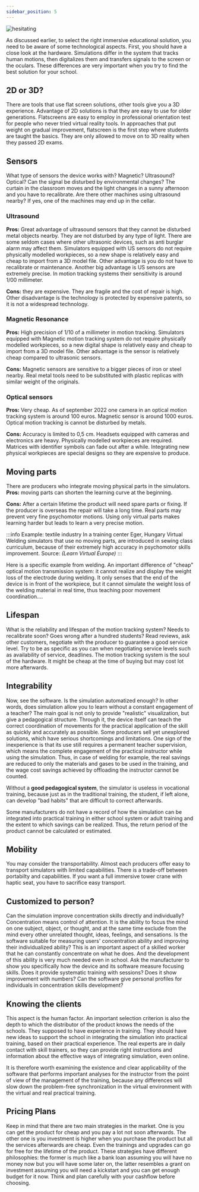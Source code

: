 ```yaml
---
sidebar_position: 5
---
```


![hesitating](/img/png/hesitatinginfrontofpile.png)

As discussed earlier, to select the right immersive educational solution, you need to be aware of some technological aspects. First, you should have a close look at the hardware. Simulations differ in the system that tracks human motions, then digitalizes them and transfers signals to the screen or the oculars. These differences are very important when you try to find the best solution for your school.

## 2D or 3D?
There are tools that use flat screen solutions, other tools give you a 3D experience. Advantage of 2D solutions is that they are easy to use for older generations. Flatscreens are easy to employ in professional orientation test for people who never tried virtual reality tools. In approaches that put weight on gradual improvement, flatscreen is the first step where students are taught the basics. They are only allowed to move on to 3D reality when they passed 2D exams. 

## Sensors
What type of sensors the device works with? Magnetic? Ultrasound? Optical? Can the signal be disturbed by environmental changes? The curtain in the classroom moves and the light changes in a sunny afternoon and you have to recalibrate. Are there other machines using ultrasound nearby? If yes, one of the machines may end up in the cellar. 

### Ultrasound
**Pros:** Great advantage of ultrasound sensors that they cannot be disturbed metal objects nearby. They are not disturbed by any type of light. There are some seldom cases where other ultrasonic devices, such as anti burglar alarm may affect them. Simulators equipped with US sensors do not require physically modelled workpieces, so a new shape is relatively easy and cheap to import from a 3D model file.
Other advantage is you do not have to recalibrate or maintenance. Another big advantage is US sensors are extremely precise. In motion tracking systems their sensitivity is around 1/00 millimeter.

**Cons:** they are expensive. They are fragile and the cost of repair is high. Other disadvantage is the technology is protected by expensive patents, so it is not a widespread technology.

### Magnetic Resonance
**Pros:** High precision of 1/10 of a millimeter in motion tracking. Simulators equipped with Magnetic motion tracking system do not require physically modelled workpieces, so a new digital shape is relatively easy and cheap to import from a 3D model file.  Other advantage is the sensor is relatively cheap compared to ultrasonic sensors.

**Cons:** Magnetic sensors are sensitive to a bigger pieces of iron or steel nearby. Real metal tools need to be substituted with plastic replicas with similar weight of the originals. 

### Optical sensors
**Pros:** Very cheap. As of september 2022 one camera in an optical motion tracking system is around 100 euros. Magnetic sensor is around 1000 euros. Optical motion tracking is cannot be disturbed by metals. 

**Cons:** Accuracy is limited to 0,5 cm. Headsets equipped with cameras and electronics are heavy. Physically modelled workpieces are required. Matrices with identifier symbols can fade out after a while. Integrating new physical workpieces are special designs so they are expensive to produce. 


## Moving parts
There are producers who integrate moving physical parts in the simulators. 
**Pros:** moving parts can shorten the learning curve at the beginning. 

**Cons:** After a certain lifetime the product will need spare parts or fixing. If the producer is overseas the repair will take a long time. Real parts may prevent very fine psychomotor motions. Using only virtual parts makes learning harder but leads to learn a very precise motion. 

:::info Example: textile industry
In a training center Eger, Hungary Virtual Welding simulators that use no moving parts, are introduced in sewing class curriculum, because of their extremely high accuracy in psychomotor skills improvement. Source: *(Learn Virtual Europe)*
:::   

Here is a specific example from welding. An important difference of "cheap" optical motion transmission system: it cannot realize and display the weight loss of the electrode during welding. It only senses that the end of the device is in front of the workpiece, but it cannot simulate the weight loss of the welding material in real time, thus teaching poor movement coordination.… 

## Lifespan
What is the reliability and lifespan of the motion tracking system? Needs to recalibrate soon? Goes wrong after a hundred students? Read reviews, ask other customers, negotiate with the producer to guarantee a good service level. Try to be as specific as you can when negotiating service levels such as availability of service, deadlines. The motion tracking system is the soul of the hardware. It might be cheap at the time of buying but may cost lot more afterwards. 

## Integrability

Now, see the software. Is the simulation automatized enough? In other words, does simulation allow you to learn without a constant engagement of a teacher? The main goal is not only to provide "realistic" visualization, but give a pedagogical structure. Through it, the device itself can teach the correct coordination of movements for the practical application of the skill as quickly and accurately as possible.  Some producers sell yet unexplored solutions, which have serious shortcomings and limitations. One sign of the inexperience is that its use still requires a permanent teacher supervision, which means the complete engagement of the practical instructor while using the simulation. Thus, in case of welding for example, the real savings are reduced to only the materials and gases to be used in the training, and the wage cost savings achieved by offloading the instructor cannot be counted. 

Without a **good pedagogical system**, the simulator is useless in vocational training, because just as in the traditional training, the student, if left alone, can develop "bad habits" that are difficult to correct afterwards. 

Some manufacturers do not have a record of how the simulation can be integrated into practical training in either school system or adult training and the extent to which savings can be realized. Thus, the return period of the product cannot be calculated or estimated. 

## Mobility
You may consider the transportability. Almost each producers offer easy to transport simulators with limited capabilities. There is a trade-off between portabilty and capabilities. If you want a full immersive tower crane with haptic seat, you have to sacrifice easy transport.

## Customized to person?
Can the simulation improve concentration skills directly and individually?
Concentration means control of attention. It is the ability to focus the mind on one  subject, object, or thought, and at the same time exclude from the mind every other unrelated thought, ideas, feelings, and sensations. Is the software suitable for measuring users' concentration ability and improving their individualized ability? This is an important aspect of a skilled worker that he can constantly concentrate on what he does. And the development of this ability is very much needed even in school. Ask the manufacturer to show you specifically how the device and its software measure focusing skills. Does it provide systematic training with sessions? Does it show improvement with numbers? Can the software give  personal profiles for individuals in concentration skills development?  

## Knowing the clients
This aspect is the human factor. An important selection criterion is also the depth to which the distributor of the product knows the needs of the schools. They supposed to have experience in training. They should have new ideas to support the school in integrating the simulation into practical training, based on their practical experience. The real experts are in daily contact with skill trainers, so they can provide right instructions and information about the effective ways of integrating simulation, even online. 

It is therefore worth examining the existence and clear applicability of the software that performs important analyses for the instructor from the point of view of the management of the training, because any differences will slow down the problem-free synchronization in the virtual environment with the virtual and real practical training. 

## Pricing Plans
Keep in mind that there are two main strategies in the market. One is you can get the product for cheap and you pay a lot not soon afterwards. The other one is you investment is higher when you purchase the product but all the services afterwards are cheap. Even the trainings and upgrades can go for free for the lifetime of the product. These strategies have different philosophies: the former is much like a bank loan assuming you will have no money now but you will have some later on, the latter resembles a grant on investment assuming you will need a kickstart and you can get enough budget for it now. Think and plan carefully with your cashflow before choosing.
